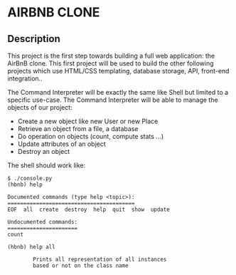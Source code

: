 # AIRBNB CLONE

## Description
This project is the first step towards building a full web application: the AirBnB clone. This first project will be used to build the other following projects which use HTML/CSS templating, database storage, API, front-end integration..

The Command Interpreter will be exactly the same like Shell but limited to a specific use-case.
The Command Interpreter will be able to manage the objects of our project:
* Create a new object like new User or new Place
* Retrieve an object from a file, a database
* Do operation on objects (count, compute stats ...)
* Update attributes of an object
* Destroy an object

The shell should work like:
```
$ ./console.py
(hbnb) help

Documented commands (type help <topic>):
========================================
EOF  all  create  destroy  help  quit  show  update

Undocumented commands:
======================
count

(hbnb) help all

        Prints all representation of all instances
        based or not on the class name
```